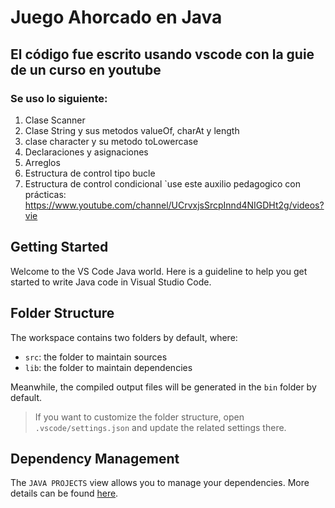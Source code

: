 # Juego Ahorcado en Java
## El código fue escrito usando vscode con la guie de un curso en youtube

### Se uso lo siguiente:

 1. Clase Scanner
 2. Clase String y sus metodos valueOf, charAt y length
 3. clase character y su metodo toLowercase
 4. Declaraciones y asignaciones
 5. Arreglos
 6. Estructura de control tipo bucle
 7. Estructura de control condicional
`use este auxilio pedagogico con prácticas:                                                  https://www.youtube.com/channel/UCrvxjsSrcpInnd4NIGDHt2g/videos?vie
 






## Getting Started

Welcome to the VS Code Java world. Here is a guideline to help you get started to write Java code in Visual Studio Code.

## Folder Structure

The workspace contains two folders by default, where:

- `src`: the folder to maintain sources
- `lib`: the folder to maintain dependencies

Meanwhile, the compiled output files will be generated in the `bin` folder by default.

> If you want to customize the folder structure, open `.vscode/settings.json` and update the related settings there.

## Dependency Management

The `JAVA PROJECTS` view allows you to manage your dependencies. More details can be found [here](https://github.com/microsoft/vscode-java-dependency#manage-dependencies).
